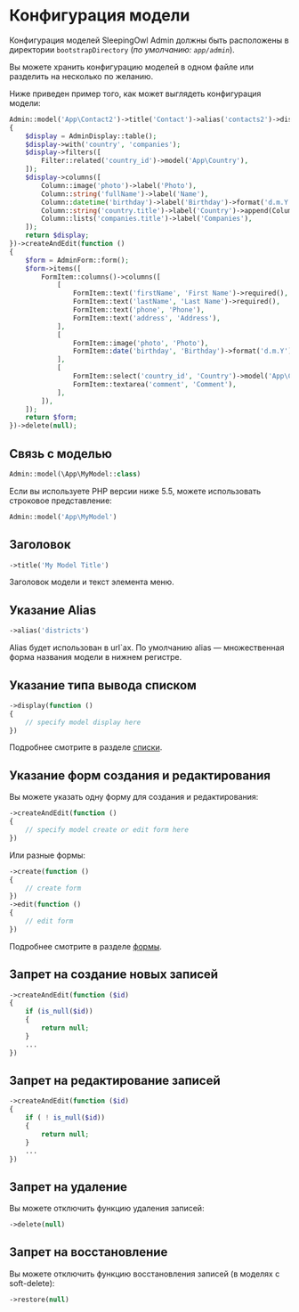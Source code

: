 # Конфигурация модели

Конфигурация моделей SleepingOwl Admin должны быть расположены в директории `bootstrapDirectory` (*по умолчанию: `app/admin`*).

Вы можете хранить конфигурацию моделей в одном файле или разделить на несколько по желанию.

Ниже приведен пример того, как может выглядеть конфигурация модели:

```php
Admin::model('App\Contact2')->title('Contact')->alias('contacts2')->display(function ()
{
	$display = AdminDisplay::table();
	$display->with('country', 'companies');
	$display->filters([
		Filter::related('country_id')->model('App\Country'),
	]);
	$display->columns([
		Column::image('photo')->label('Photo'),
		Column::string('fullName')->label('Name'),
		Column::datetime('birthday')->label('Birthday')->format('d.m.Y'),
		Column::string('country.title')->label('Country')->append(Column::filter('country_id')),
		Column::lists('companies.title')->label('Companies'),
	]);
	return $display;
})->createAndEdit(function ()
{
	$form = AdminForm::form();
	$form->items([
		FormItem::columns()->columns([
			[
				FormItem::text('firstName', 'First Name')->required(),
				FormItem::text('lastName', 'Last Name')->required(),
				FormItem::text('phone', 'Phone'),
				FormItem::text('address', 'Address'),
			],
			[
				FormItem::image('photo', 'Photo'),
				FormItem::date('birthday', 'Birthday')->format('d.m.Y'),
			],
			[
				FormItem::select('country_id', 'Country')->model('App\Country')->display('title'),
				FormItem::textarea('comment', 'Comment'),
			],
		]),
	]);
	return $form;
})->delete(null);
```

## Связь с моделью

```php
Admin::model(\App\MyModel::class)
```

Если вы используете PHP версии ниже 5.5, можете использовать строковое представление:

```php
Admin::model('App\MyModel')
```

## Заголовок

```php
->title('My Model Title')
```

Заголовок модели и текст элемента меню.

## Указание Alias

```php
->alias('districts')
```

Alias будет использован в url`ах. По умолчанию alias &mdash; множественная форма названия модели в нижнем регистре.

## Указание типа вывода списком

```php
->display(function ()
{
	// specify model display here
})
```

Подробнее смотрите в разделе [списки](displays).

## Указание форм создания и редактирования

Вы можете указать одну форму для создания и редактирования:

```php
->createAndEdit(function ()
{
	// specify model create or edit form here
})
```

Или разные формы:

```php
->create(function ()
{
	// create form
})
->edit(function ()
{
	// edit form
})
```

Подробнее смотрите в разделе [формы](form).

## Запрет на создание новых записей

```php
->createAndEdit(function ($id)
{
	if (is_null($id))
	{
		return null;
	}
	...
})
```

## Запрет на редактирование записей

```php
->createAndEdit(function ($id)
{
	if ( ! is_null($id))
	{
		return null;
	}
	...
})
```

## Запрет на удаление

Вы можете отключить функцию удаления записей:

```php
->delete(null)
```

## Запрет на восстановление

Вы можете отключить функцию восстановления записей (в моделях с soft-delete):

```php
->restore(null)
```